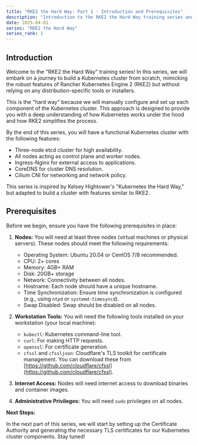 ```yaml
---
title: "RKE2 the Hard Way: Part 1 - Introduction and Prerequisites"
description: "Introduction to the RKE2 the Hard Way training series and setting up the prerequisites."
date: 2025-04-01
series: "RKE2 the Hard Way"
series_rank: 1
---
```


## Introduction

Welcome to the "RKE2 the Hard Way" training series! In this series, we will embark on a journey to build a Kubernetes cluster from scratch, mimicking the robust features of Rancher Kubernetes Engine 2 (RKE2) but without relying on any distribution-specific tools or installers.

This is the "hard way" because we will manually configure and set up each component of the Kubernetes cluster. This approach is designed to provide you with a deep understanding of how Kubernetes works under the hood and how RKE2 simplifies the process.

By the end of this series, you will have a functional Kubernetes cluster with the following features:

*   Three-node etcd cluster for high availability.
*   All nodes acting as control plane and worker nodes.
*   Ingress-Nginx for external access to applications.
*   CoreDNS for cluster DNS resolution.
*   Cilium CNI for networking and network policy.

This series is inspired by Kelsey Hightower's "Kubernetes the Hard Way," but adapted to build a cluster with features similar to RKE2.

## Prerequisites

Before we begin, ensure you have the following prerequisites in place:

1.  **Nodes:** You will need at least three nodes (virtual machines or physical servers). These nodes should meet the following requirements:
    *   Operating System: Ubuntu 20.04 or CentOS 7/8 recommended.
    *   CPU: 2+ cores
    *   Memory: 4GB+ RAM
    *   Disk: 20GB+ storage
    *   Network: Connectivity between all nodes.
    *   Hostname: Each node should have a unique hostname.
    *   Time Synchronization: Ensure time synchronization is configured (e.g., using `ntpd` or `systemd-timesyncd`).
    *   Swap Disabled: Swap should be disabled on all nodes.

2.  **Workstation Tools:** You will need the following tools installed on your workstation (your local machine):
    *   `kubectl`: Kubernetes command-line tool.
    *   `curl`:  For making HTTP requests.
    *   `openssl`: For certificate generation.
    *   `cfssl` and `cfssljson`: Cloudflare's TLS toolkit for certificate management. You can download these from [https://github.com/cloudflare/cfssl](https://github.com/cloudflare/cfssl).

3.  **Internet Access:**  Nodes will need internet access to download binaries and container images.

4.  **Administrative Privileges:** You will need `sudo` privileges on all nodes.

**Next Steps:**

In the next part of this series, we will start by setting up the Certificate Authority and generating the necessary TLS certificates for our Kubernetes cluster components. Stay tuned!
